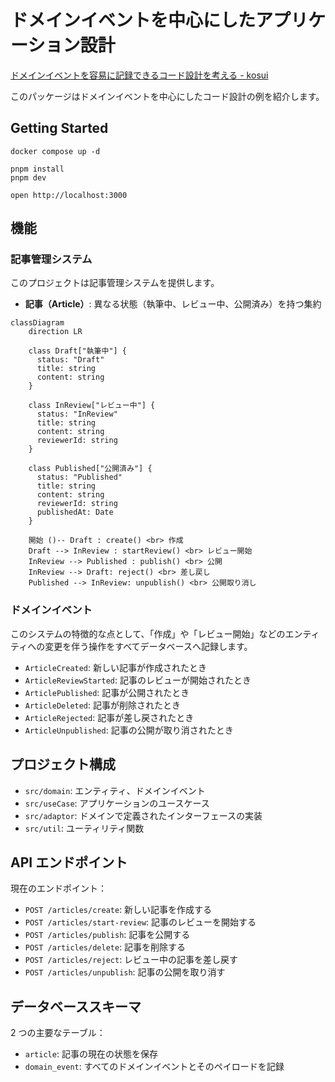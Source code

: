 # ドメインイベントを中心にしたアプリケーション設計

[ドメインイベントを容易に記録できるコード設計を考える - kosui](https://kosui.me/posts/2025/05/06/142842)

このパッケージはドメインイベントを中心にしたコード設計の例を紹介します。

## Getting Started

```
docker compose up -d
```

```
pnpm install
pnpm dev
```

```
open http://localhost:3000
```

## 機能

### 記事管理システム

このプロジェクトは記事管理システムを提供します。

- **記事（Article）**: 異なる状態（執筆中、レビュー中、公開済み）を持つ集約

```mermaid
classDiagram
    direction LR

    class Draft["執筆中"] {
      status: "Draft"
      title: string
      content: string
    }

    class InReview["レビュー中"] {
      status: "InReview"
      title: string
      content: string
      reviewerId: string
    }

    class Published["公開済み"] {
      status: "Published"
      title: string
      content: string
      reviewerId: string
      publishedAt: Date
    }

    開始 ()-- Draft : create() <br> 作成
    Draft --> InReview : startReview() <br> レビュー開始
    InReview --> Published : publish() <br> 公開
    InReview --> Draft: reject() <br> 差し戻し
    Published --> InReview: unpublish() <br> 公開取り消し
```

### ドメインイベント

このシステムの特徴的な点として、「作成」や「レビュー開始」などのエンティティへの変更を伴う操作をすべてデータベースへ記録します。

- `ArticleCreated`: 新しい記事が作成されたとき
- `ArticleReviewStarted`: 記事のレビューが開始されたとき
- `ArticlePublished`: 記事が公開されたとき
- `ArticleDeleted`: 記事が削除されたとき
- `ArticleRejected`: 記事が差し戻されたとき
- `ArticleUnpublished`: 記事の公開が取り消されたとき

## プロジェクト構成

- `src/domain`: エンティティ、ドメインイベント
- `src/useCase`: アプリケーションのユースケース
- `src/adaptor`: ドメインで定義されたインターフェースの実装
- `src/util`: ユーティリティ関数

## API エンドポイント

現在のエンドポイント：

- `POST /articles/create`: 新しい記事を作成する
- `POST /articles/start-review`: 記事のレビューを開始する
- `POST /articles/publish`: 記事を公開する
- `POST /articles/delete`: 記事を削除する
- `POST /articles/reject`: レビュー中の記事を差し戻す
- `POST /articles/unpublish`: 記事の公開を取り消す

## データベーススキーマ

2 つの主要なテーブル：

- `article`: 記事の現在の状態を保存
- `domain_event`: すべてのドメインイベントとそのペイロードを記録
